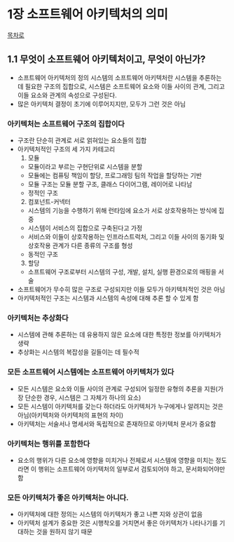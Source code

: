 # 1장 소프트웨어 아키텍처의 의미

[목차로](index.md)

## 1.1 무엇이 소프트웨어 아키텍처이고, 무엇이 아닌가?
- 소프트웨어 아키텍처의 정의
시스템의 소프트웨어 아키텍처란 시스템을 추론하는 데 필요한 구조의 집합으로, 시스템은 소프트웨어 요소와 이들 사이의 관계, 그리고 이들 요소와 관계의 속성으로 구성된다.
- 많은 아키텍처 결정이 초기에 이루어지지만, 모두가 그런 것은 아님

### 아키텍처는 소프트웨어 구조의 집합이다
- 구조란 단순히 관계로 서로 얽혀있는 요소들의 집합
- 아키텍처적인 구조의 세 가지 카테고리
  1. 모듈
    - 모듈이라고 부르는 구현단위로 시스템을 분할
    - 모듈에는 컴퓨팅 책임이 할당, 프로그래밍 팀의 작업을 할당하는 기반
    - 모듈 구조는 모듈 분할 구조, 클래스 다이어그램, 레이어로 나타남
    - 정적인 구조
  2. 컴포넌트-커넥터
    - 시스템의 기능을 수행하기 위해 런타임에 요소가 서로 상호작용하는 방식에 집중
    - 시스템이 서비스의 집합으로 구축된다고 가정
    - 서비스와 이들이 상호작용하는 인프라스트럭처, 그리고 이들 사이의 동기화 및 상호작용 관계가 다른 종류의 구조를 형성
    - 동적인 구조
  3. 할당
    - 소프트웨어 구조로부터 시스템의 구성, 개발, 설치, 실행 환경으로의 매핑을 서술
- 소프트웨어가 무수히 많은 구조로 구성되지만 이들 모두가 아키텍처적인 것은 아님
- 아키텍처적인 구조는 시스템과 시스템의 속성에 대해 추론 할 수 있게 함

### 아키텍처는 추상화다
- 시스템에 관해 추론하는 데 유용하지 않은 요소에 대한 특정한 정보를 아키텍처가 생략
- 추상화는 시스템의 복잡성을 길들이는 데 필수적

### 모든 소프트웨어 시스템에는 소프트웨어 아키텍처가 있다
- 모든 시스템은 요소와 이들 사이의 관계로 구성되어 일정한 유형의 추론을 지원(가장 단순한 경우, 시스템은 그 자체가 하나의 요소)
- 모든 시스템이 아키텍처를 갖는다 하더라도 아키텍처가 누구에게나 알려지는 것은 아님(아키텍처와 아키텍처의 표현의 차이)
- 아키텍처는 서술서나 명세서와 독립적으로 존재하므로 아키텍처 문서가 중요함

### 아키텍처는 행위를 포함한다
- 요소의 행위가 다른 요소에 영향을 미치거나 전체로서 시스템에 영향을 미치는 정도라면 이 행위는 소프트웨어 아키텍처의 일부로서 검토되어야 하고, 문서화되어야만 함

### 모든 아키텍처가 좋은 아키텍처는 아니다.
- 아키텍처에 대한 정의는 시스템의 아키텍처가 좋고 나쁜 지와 상관이 없음
- 아키텍처 설계가 중요한 것은 시행착오를 거치면서 좋은 아키텍처가 나타나기를 기대하는 것을 원하지 않기 때문
